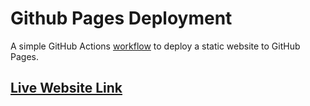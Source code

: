 # Github Pages Deployment 
A simple GitHub Actions [workflow](https://github.com/tedleyem/roadmap-projects/.github/workflows/jekyll.yml) to deploy a static website to GitHub Pages. 

## [Live Website Link]()